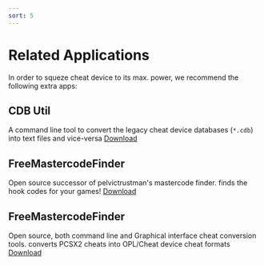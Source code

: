 ```yaml
---
sort: 5
---
```


# Related Applications

In order to squeze cheat device to its max. power, we recommend the following extra apps:

## CDB Util

A command line tool to convert the legacy cheat device databases (`*.cdb`) into text files and vice-versa
  <a class="btn btn-outline" type="button" href="https://github.com/israpps/cdb-util/releases"> Download </a>


## FreeMastercodeFinder

Open source successor of pelvictrustman's mastercode finder. finds the hook codes for your games!
  <a class="btn btn-outline" type="button" href="https://github.com/israpps/FreeMastercodeFinder/releases"> Download </a>


## FreeMastercodeFinder

Open source, both command line and Graphical interface cheat conversion tools. converts PCSX2 cheats into OPL/Cheat device cheat formats
  <a class="btn btn-outline" type="button" href="https://github.com/israpps/PS2-pnach-converter/releases"> Download </a>

